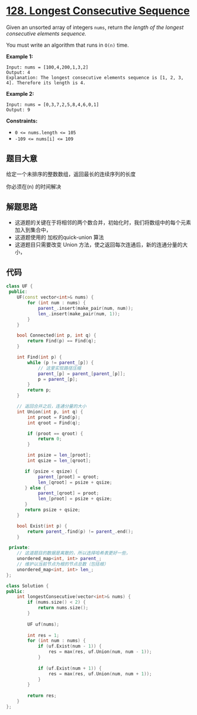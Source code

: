 # [128. Longest Consecutive Sequence](https://leetcode.com/problems/longest-consecutive-sequence/)

Given an unsorted array of integers `nums`, return *the length of the longest consecutive elements sequence.*

You must write an algorithm that runs in `O(n)` time.

 

**Example 1:**

```
Input: nums = [100,4,200,1,3,2]
Output: 4
Explanation: The longest consecutive elements sequence is [1, 2, 3, 4]. Therefore its length is 4.
```

**Example 2:**

```
Input: nums = [0,3,7,2,5,8,4,6,0,1]
Output: 9
```

 

**Constraints:**

- `0 <= nums.length <= 105`
- `-109 <= nums[i] <= 109`

## 题目大意

给定一个未排序的整数数组，返回最长的连续序列的长度

你必须在(n) 的时间解决

## 解题思路

* 这道题的关键在于将相邻的两个数合并，初始化时，我们将数组中的每个元素加入到集合中，
* 这道题使用的 加权的quick-union 算法
* 这道题目只需要改变 Union 方法，使之返回每次连通后，新的连通分量的大小，

## 代码

`````c++
class UF {
 public:
    UF(const vector<int>& nums) {
        for (int num : nums) {
            parent_.insert(make_pair(num, num));
            len_.insert(make_pair(num, 1));
        }
    }

    bool Connected(int p, int q) {
        return Find(p) == Find(q);
    }

    int Find(int p) {
        while (p != parent_[p]) {
            // 这里实现路径压缩
            parent_[p] = parent_[parent_[p]];
            p = parent_[p];
        }
        return p;
    }

    // 返回合并之后，连通分量的大小
    int Union(int p, int q) {
        int proot = Find(p);
        int qroot = Find(q);

        if (proot == qroot) {
            return 0;
        }

        int psize = len_[proot];
        int qsize = len_[qroot];

       if (psize < qsize) {
            parent_[proot] = qroot;
            len_[qroot] = psize + qsize;
       } else {
            parent_[qroot] = proot;
            len_[proot] = psize + qsize;
       }
       return psize + qsize;
    }

    bool Exist(int p) {
        return parent_.find(p) != parent_.end();
    }

 private:
    // 这道题目的数据是离散的，所以选择哈希表更好一些，
    unordered_map<int, int> parent_;
    // 维护以当前节点为根的节点总数（包括根）
    unordered_map<int, int> len_;
};

class Solution {
public:
    int longestConsecutive(vector<int>& nums) {
        if (nums.size() < 2) {
            return nums.size();
        }
        
        UF uf(nums);
        
        int res = 1;
        for (int num : nums) {
            if (uf.Exist(num - 1)) {
                res = max(res, uf.Union(num, num - 1));
            }
            
            if (uf.Exist(num + 1)) {
                res = max(res, uf.Union(num, num + 1));
            }
        }
        
        return res;
    }
};
`````

